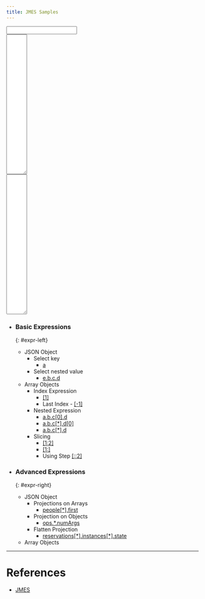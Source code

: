 ```yaml
---
title: JMES Samples
---
```

<script type="text/javascript" src="/assets/js/jmes/jmespath.js"></script>

<div class='container-fluid'>
    <div class="row">
      <div class="col-6">
        <input type="text" id="jmes_input" class="form-control">
      </div>
    </div>
    <div class="row mt-2">
        <div class="col-6 left">
          <textarea class="form-control" rows="24" cols="4" id="jmes_src"></textarea>
        </div>
        <div class="col-6 right">
          <textarea class="form-control" rows="24" cols="4" id="jmes_dest" readonly></textarea>
        </div>
    </div>
</div>
<div class="mt-2"></div>
<div class='container-fluid'>
    <div class="row mt-2">
        <div class="col-6 expr-left">
        </div>
        <div class="col-6 expr-right">
        </div>
    </div>
</div>

- ### Basic Expressions
  {: #expr-left}

  - JSON Object
    - Select key
      - [a](#jmes-b-1)
    - Select nested value
      - [e.b.c.d](#jmes-b-1)
  - Array Objects
    - Index Expression
      - [[1]](#jmes-1)
      - Last Index - [[-1]](#jmes-1)
    - Nested Expression
      - [a.b.c[0].d](#jmes-b-2)
      - [a.b.c[*].d[0]](#jmes-b-2)
      - [a.b.c[*].d](#jmes-b-2)
    - Slicing
      - [[1:2]](#jmes-1)
      - [[1:]](#jmes-n-1)
      - Using Step [[::2]](#jmes-n-1)

- ### Advanced Expressions
  {: #expr-right}

  - JSON Object
    - Projections on Arrays
      - [people[*].first](#jmes-ad-1)
    - Projection on Objects
      - [ops.*.numArgs](#jmes-ad-2)
    - Flatten Projection
      - [reservations\[\*\]\.instances\[*\].state](#jmes-ad-3)
  - Array Objects


<script type="text/javascript" src="/assets/js/jmes/jmquery.js"></script>

---

# References
  - [JMES](https://jmespath.org/tutorial.html)